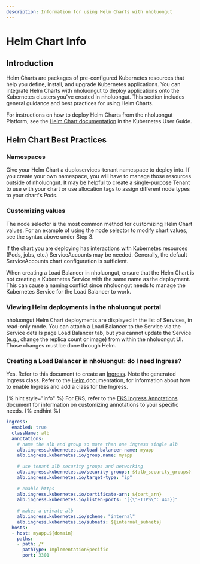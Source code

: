 ```yaml
---
description: Information for using Helm Charts with nholuongut
---
```


# Helm Chart Info

## Introduction

Helm Charts are packages of pre-configured Kubernetes resources that help you define, install, and upgrade Kubernetes applications. You can integrate Helm Charts with nholuongut to deploy applications onto the Kubernetes clusters you've created in nholuongut. This section includes general guidance and best practices for using Helm Charts.

For instructions on how to deploy Helm Charts from the nholuongut Platform, see the [Helm Chart documentation](../kubernetes-overview/helm-charts.md) in the Kubernetes User Guide.

## Helm Chart Best Practices

### Namespaces

Give your Helm Chart a duploservices-tenant namespace to deploy into. If you create your own namespace, you will have to manage those resources outside of nholuongut. It may be helpful to create a single-purpose Tenant to use with your chart or use allocation tags to assign different node types to your chart's Pods.

### Customizing values

The node selector is the most common method for customizing Helm Chart values. For an example of using the node selector to modify chart values, see the syntax above under Step 3.&#x20;

If the chart you are deploying has interactions with Kubernetes resources (Pods, jobs, etc.) ServiceAccounts may be needed. Generally, the default ServiceAccounts chart configuration is sufficient.

When creating a Load Balancer in nholuongut, ensure that the Helm Chart is not creating a Kubernetes Service with the same name as the deployment. This can cause a naming conflict since nholuongut needs to manage the Kubernetes Service for the Load Balancer to work.&#x20;

### Viewing Helm deployments in the nholuongut portal

nholuongut Helm Chart deployments are displayed in the list of Services, in read-only mode. You can attach a Load Balancer to the Service via the Service details page Load Balancer tab, but you cannot update the Service (e.g., change the replica count or image) from within the nholuongut UI. Those changes must be done through Helm.

### Creating a Load Balancer in nholuongut: do I need Ingress?

Yes. Refer to this document to create an [Ingress](../kubernetes-overview/ingress-loadbalancer/adding-ingress.md). Note the generated Ingress class. Refer to the [Helm ](https://helm.sh/docs/)documentation, for information about how to enable Ingress and add a class for the Ingress.&#x20;

{% hint style="info" %}
For EKS, refer to the [EKS Ingress Annotations](https://kubernetes-sigs.github.io/aws-load-balancer-controller/v2.7/guide/ingress/annotations/) document for information on customizing annotations to your specific needs.
{% endhint %}

```yaml
ingress: 
  enabled: true
  className: alb
  annotations: 
    # name the alb and group so more than one ingress single alb
    alb.ingress.kubernetes.io/load-balancer-name: myapp
    alb.ingress.kubernetes.io/group.name: myapp
    
    # use tenant alb security groups and networking
    alb.ingress.kubernetes.io/security-groups: ${alb_security_groups}
    alb.ingress.kubernetes.io/target-type: "ip"
    
    # enable https
    alb.ingress.kubernetes.io/certificate-arn: ${cert_arn}
    alb.ingress.kubernetes.io/listen-ports: "[{\"HTTPS\": 443}]"
    
    # makes a private alb
    alb.ingress.kubernetes.io/scheme: "internal"
    alb.ingress.kubernetes.io/subnets: ${internal_subnets}
  hosts:
  - host: myapp.${domain}
    paths:
    - path: /*
      pathType: ImplementationSpecific
      port: 3301
```
